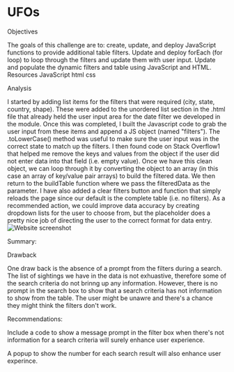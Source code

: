 # UFOs
Objectives

The goals of this challenge are to:
    create, update, and deploy JavaScript functions to provide additional table filters.
    Update and deploy forEach (for loop) to loop through the filters and update them with user input.
    Update and populate the dynamic filters and table using JavaScript and HTML.
Resources
    JavaScript
    html
    css

Analysis

I started by adding list items for the filters that were required (city, state, country, shape). These were added to the unordered list section in the .html file that already held the user input area for the date filter we developed in the module. Once this was completed, I built the Javascript code to grab the user input from these items and append a JS object (named "filters"). The .toLowerCase() method was useful to make sure the user input was in the correct state to match up the filters. I then found code on Stack Overflow1 that helped me remove the keys and values from the object if the user did not enter data into that field (i.e. empty value). Once we have this clean object, we can loop through it by converting the object to an array (in this case an array of key/value pair arrays) to build the filtered data. We then return to the buildTable function where we pass the filteredData as the parameter. I have also added a clear filters button and function that simply reloads the page since our default is the complete table (i.e. no filters). As a recommended action, we could improve data accuracy by creating dropdown lists for the user to choose from, but the placeholder does a pretty nice job of directing the user to the correct format for data entry.
![Website screenshot](https://user-images.githubusercontent.com/92246505/153174460-ba541ce4-d81e-4934-9fdd-77785e90b3f3.png)




Summary:

Drawback

One draw back is the absence of a prompt from the filters during a search. The list of sightings we have in the data is not exhuastive, therefore some of the search criteria do not brinng up any information. However, there is no prompt in the search box to show that a search criteria has not information to show from the table. The user might be unawre and there's a chance they might think the filters don't work.

Recommendations:

Include a code to show a message prompt in the filter box when there's not information for a search criteria will surely enhance user experience.

A popup to show the number for each search result will also enhance user experince.
